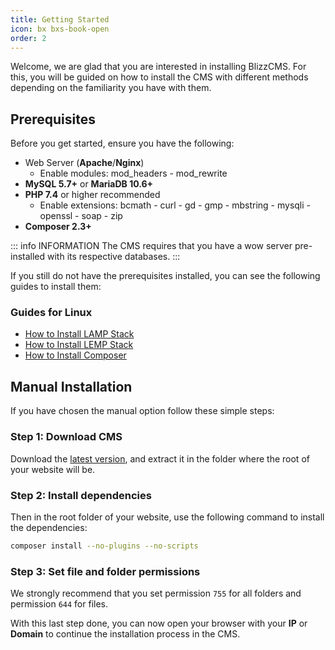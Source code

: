 ```yaml
---
title: Getting Started
icon: bx bxs-book-open
order: 2
---
```


Welcome, we are glad that you are interested in installing BlizzCMS. For this, you will be guided on how to install the CMS with different methods depending on the familiarity you have with them.

## Prerequisites

Before you get started, ensure you have the following:

- Web Server (**Apache**/**Nginx**)
    - Enable modules: mod_headers - mod_rewrite
- **MySQL 5.7+** or **MariaDB 10.6+**
- **PHP 7.4** or higher recommended
    - Enable extensions: bcmath - curl - gd - gmp - mbstring - mysqli - openssl - soap - zip
- **Composer 2.3+**

::: info INFORMATION
The CMS requires that you have a wow server pre-installed with its respective databases.
:::

If you still do not have the prerequisites installed, you can see the following guides to install them:

### Guides for Linux

- [How to Install LAMP Stack](../blizzcms/guides/linux/lamp-stack.md)
- [How to Install LEMP Stack](../blizzcms/guides/linux/lemp-stack.md)
- [How to Install Composer](../blizzcms/guides/linux/composer.md)

## Manual Installation

If you have chosen the manual option follow these simple steps:

### Step 1: Download CMS

Download the [latest version](https://github.com/WoW-CMS/BlizzCMS/releases), and extract it in the folder where the root of your website will be.

### Step 2: Install dependencies

Then in the root folder of your website, use the following command to install the dependencies:

```bash
composer install --no-plugins --no-scripts
```

### Step 3: Set file and folder permissions

We strongly recommend that you set permission `755` for all folders and permission `644` for files.

With this last step done, you can now open your browser with your **IP** or **Domain** to continue the installation process in the CMS.
